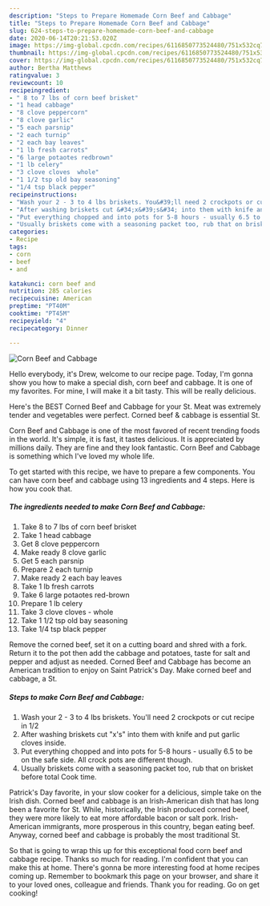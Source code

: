```yaml
---
description: "Steps to Prepare Homemade Corn Beef and Cabbage"
title: "Steps to Prepare Homemade Corn Beef and Cabbage"
slug: 624-steps-to-prepare-homemade-corn-beef-and-cabbage
date: 2020-06-14T20:21:53.020Z
image: https://img-global.cpcdn.com/recipes/6116850773524480/751x532cq70/corn-beef-and-cabbage-recipe-main-photo.jpg
thumbnail: https://img-global.cpcdn.com/recipes/6116850773524480/751x532cq70/corn-beef-and-cabbage-recipe-main-photo.jpg
cover: https://img-global.cpcdn.com/recipes/6116850773524480/751x532cq70/corn-beef-and-cabbage-recipe-main-photo.jpg
author: Bertha Matthews
ratingvalue: 3
reviewcount: 10
recipeingredient:
- " 8 to 7 lbs of corn beef brisket"
- "1 head cabbage"
- "8 clove peppercorn"
- "8 clove garlic"
- "5 each parsnip"
- "2 each turnip"
- "2 each bay leaves"
- "1 lb fresh carrots"
- "6 large potaotes redbrown"
- "1 lb celery"
- "3 clove cloves  whole"
- "1 1/2 tsp old bay seasoning"
- "1/4 tsp black pepper"
recipeinstructions:
- "Wash your 2 - 3 to 4 lbs briskets. You&#39;ll need 2 crockpots or cut recipe in 1/2"
- "After washing briskets cut &#34;x&#39;s&#34; into them with knife and put garlic cloves inside."
- "Put everything chopped and into pots for 5-8 hours - usually 6.5 to be on the safe side. All crock pots are different though."
- "Usually briskets come with a seasoning packet too, rub that on brisket before total Cook time."
categories:
- Recipe
tags:
- corn
- beef
- and

katakunci: corn beef and 
nutrition: 285 calories
recipecuisine: American
preptime: "PT40M"
cooktime: "PT45M"
recipeyield: "4"
recipecategory: Dinner

---
```



![Corn Beef and Cabbage](https://img-global.cpcdn.com/recipes/6116850773524480/751x532cq70/corn-beef-and-cabbage-recipe-main-photo.jpg)

Hello everybody, it's Drew, welcome to our recipe page. Today, I'm gonna show you how to make a special dish, corn beef and cabbage. It is one of my favorites. For mine, I will make it a bit tasty. This will be really delicious.

Here&#39;s the BEST Corned Beef and Cabbage for your St. Meat was extremely tender and vegetables were perfect. Corned beef &amp; cabbage is essential St.

Corn Beef and Cabbage is one of the most favored of recent trending foods in the world. It's simple, it is fast, it tastes delicious. It is appreciated by millions daily. They are fine and they look fantastic. Corn Beef and Cabbage is something which I've loved my whole life.


To get started with this recipe, we have to prepare a few components. You can have corn beef and cabbage using 13 ingredients and 4 steps. Here is how you cook that.

<!--inarticleads1-->

##### The ingredients needed to make Corn Beef and Cabbage:

1. Take  8 to 7 lbs of corn beef brisket
1. Take 1 head cabbage
1. Get 8 clove peppercorn
1. Make ready 8 clove garlic
1. Get 5 each parsnip
1. Prepare 2 each turnip
1. Make ready 2 each bay leaves
1. Take 1 lb fresh carrots
1. Take 6 large potaotes red-brown
1. Prepare 1 lb celery
1. Take 3 clove cloves - whole
1. Take 1 1/2 tsp old bay seasoning
1. Take 1/4 tsp black pepper


Remove the corned beef, set it on a cutting board and shred with a fork. Return it to the pot then add the cabbage and potatoes, taste for salt and pepper and adjust as needed. Corned Beef and Cabbage has become an American tradition to enjoy on Saint Patrick&#39;s Day. Make corned beef and cabbage, a St. 

<!--inarticleads2-->

##### Steps to make Corn Beef and Cabbage:

1. Wash your 2 - 3 to 4 lbs briskets. You&#39;ll need 2 crockpots or cut recipe in 1/2
1. After washing briskets cut &#34;x&#39;s&#34; into them with knife and put garlic cloves inside.
1. Put everything chopped and into pots for 5-8 hours - usually 6.5 to be on the safe side. All crock pots are different though.
1. Usually briskets come with a seasoning packet too, rub that on brisket before total Cook time.


Patrick&#39;s Day favorite, in your slow cooker for a delicious, simple take on the Irish dish. Corned beef and cabbage is an Irish-American dish that has long been a favorite for St. While, historically, the Irish produced corned beef, they were more likely to eat more affordable bacon or salt pork. Irish-American immigrants, more prosperous in this country, began eating beef. Anyway, corned beef and cabbage is probably the most traditional St. 

So that is going to wrap this up for this exceptional food corn beef and cabbage recipe. Thanks so much for reading. I'm confident that you can make this at home. There's gonna be more interesting food at home recipes coming up. Remember to bookmark this page on your browser, and share it to your loved ones, colleague and friends. Thank you for reading. Go on get cooking!
